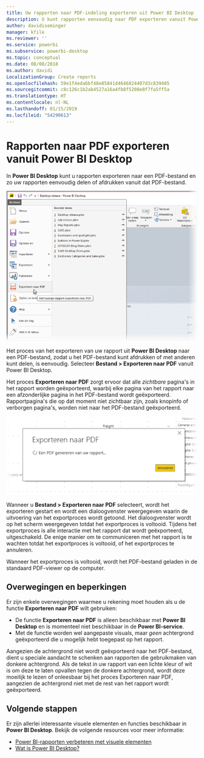 ```yaml
---
title: Uw rapporten naar PDF-indeling exporteren uit Power BI Desktop
description: U kunt rapporten eenvoudig naar PDF exporteren vanuit Power BI Desktop en deze rapporten in PDF afdrukken
author: davidiseminger
manager: kfile
ms.reviewer: ''
ms.service: powerbi
ms.subservice: powerbi-desktop
ms.topic: conceptual
ms.date: 08/08/2018
ms.author: davidi
LocalizationGroup: Create reports
ms.openlocfilehash: 59e1f4eda6bf48e85841d4646824407d3c839485
ms.sourcegitcommit: c8c126c1b2ab4527a16a4fb8f5208e0f7fa5ff5a
ms.translationtype: HT
ms.contentlocale: nl-NL
ms.lasthandoff: 01/15/2019
ms.locfileid: "54290613"
---
```

# <a name="export-reports-to-pdf-from-power-bi-desktop"></a>Rapporten naar PDF exporteren vanuit Power BI Desktop
In **Power BI Desktop** kunt u rapporten exporteren naar een PDF-bestand en zo uw rapporten eenvoudig delen of afdrukken vanuit dat PDF-bestand.

![Exporteren naar PDF](media/desktop-export-to-pdf/export-to-pdf_01.png)

Het proces van het exporteren van uw rapport uit **Power BI Desktop** naar een PDF-bestand, zodat u het PDF-bestand kunt afdrukken of met anderen kunt delen, is eenvoudig. Selecteer **Bestand > Exporteren naar PDF** vanuit Power BI Desktop.

Het proces **Exporteren naar PDF** zorgt ervoor dat alle *zichtbare* pagina's in het rapport worden geëxporteerd, waarbij elke pagina van het rapport naar een afzonderlijke pagina in het PDF-bestand wordt geëxporteerd. Rapportpagina's die op dat moment niet zichtbaar zijn, zoals knopinfo of verborgen pagina's, worden niet naar het PDF-bestand geëxporteerd. 

![Exporteren naar PDF wordt uitgevoerd](media/desktop-export-to-pdf/export-to-pdf_02.png)

Wanneer u **Bestand > Exporteren naar PDF** selecteert, wordt het exporteren gestart en wordt een dialoogvenster weergegeven waarin de uitvoering van het exportproces wordt getoond. Het dialoogvenster wordt op het scherm weergegeven totdat het exportproces is voltooid. Tijdens het exportproces is alle interactie met het rapport dat wordt geëxporteerd, uitgeschakeld. De enige manier om te communiceren met het rapport is te wachten totdat het exportproces is voltooid, of het exportproces te annuleren. 

Wanneer het exportproces is voltooid, wordt het PDF-bestand geladen in de standaard PDF-viewer op de computer. 

## <a name="considerations-and-limitations"></a>Overwegingen en beperkingen
Er zijn enkele overwegingen waarmee u rekening moet houden als u de functie **Exporteren naar PDF** wilt gebruiken:

* De functie **Exporteren naar PDF** is alleen beschikbaar met **Power BI Desktop** en is momenteel niet beschikbaar in de **Power BI-service**.
* Met de functie worden wel aangepaste visuals, maar *geen* achtergrond geëxporteerd die u mogelijk hebt toegepast op het rapport.

Aangezien de achtergrond niet wordt geëxporteerd naar het PDF-bestand, dient u speciale aandacht te schenken aan rapporten die gebruikmaken van donkere achtergrond. Als de tekst in uw rapport van een lichte kleur of wit is om deze te laten opvallen tegen de donkere achtergrond, wordt deze moeilijk te lezen of onleesbaar bij het proces Exporteren naar PDF, aangezien de achtergrond niet met de rest van het rapport wordt geëxporteerd. 



## <a name="next-steps"></a>Volgende stappen
Er zijn allerlei interessante visuele elementen en functies beschikbaar in **Power BI Desktop**. Bekijk de volgende resources voor meer informatie:

* [Power BI-rapporten verbeteren met visuele elementen](desktop-visual-elements-for-reports.md)
* [Wat is Power BI Desktop?](desktop-what-is-desktop.md)


